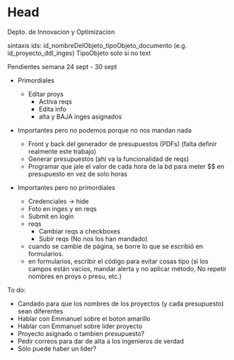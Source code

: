 # Head
Depto. de Innovacion y Optimizacion

sintaxis ids: id_nombreDelObjeto_tipoObjeto_documento (e.g. id_proyecto_ddl_inges) TipoObjeto solo si no text

Pendientes semana 24 sept - 30 sept

- Primordiales
  - Editar proys
    - Activa reqs
    - Edita info
    - alta y BAJA inges asignados
  
- Importantes pero no podemos porque no nos mandan nada
  - Front y back del generador de presupuestos (PDFs) (falta definir realmente este trabajo)
  - Generar presupuestos (ahi va la funcionalidad de reqs)
  - Programar que jale el valor de cada hora de la bd para meter $$ en presupuesto en vez de solo horas

- Importantes pero no primordiales
  - Credenciales -> hide
  - Foto en inges y en reqs
  - Submit en login
  - reqs
    - Cambiar reqs a checkboxes
    - Subir reqs (No nos los han mandado)
  - cuando se cambie de página, se borre lo que se escribió en formularios.
  - en formularios, escribir el código para evitar cosas tipo (si los campos están vacios, mandar alerta y no aplicar método,  No repetir nombres en proys o presu, etc.)


To do:
  - Candado para que los nombres de los proyectos (y cada presupuesto) sean diferentes
  - Hablar con Emmanuel sobre el boton amarillo
  - Hablar con Emmanuel sobre lider proyecto
  - Proyecto asignado o tambien  presupuesto?
  - Pedir correos para dar de alta a los ingenieros de verdad
  - Sólo puede haber un lider?
